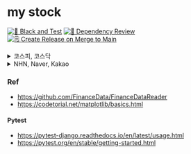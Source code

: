 # my stock

[![🧪 Black and Test](https://github.com/sanggi-wjg/my-stock/actions/workflows/lint_and_test.yml/badge.svg)](https://github.com/sanggi-wjg/my-stock/actions/workflows/lint_and_test.yml)
[![🫚 Dependency Review](https://github.com/sanggi-wjg/my-stock/actions/workflows/dependency-review.yml/badge.svg)](https://github.com/sanggi-wjg/my-stock/actions/workflows/dependency-review.yml)
[![🗒️ Create Release on Merge to Main](https://github.com/sanggi-wjg/my-stock/actions/workflows/create_release.yaml/badge.svg)](https://github.com/sanggi-wjg/my-stock/actions/workflows/create_release.yaml)

<details>
<summary>코스피, 코스닥</summary>

정규화
![KOSDAQ_KOSPI_2023-12-07 10:25:40.png](docs%2F.image%2FKOSDAQ_KOSPI_2023-12-07%2010%3A25%3A40.png)
표준화
![KOSDAQ_KOSPI_2023-12-09 11:51:48.png](docs%2F.image%2FKOSDAQ_KOSPI_2023-12-09%2011%3A51%3A48.png)
</details>

<details>
<summary>NHN, Naver, Kakao</summary>

![NAVER_NHN_카카오_2023-12-09 12:01:04.png](docs%2F.image%2FNAVER_NHN_%EC%B9%B4%EC%B9%B4%EC%98%A4_2023-12-09%2012%3A01%3A04.png)
![NAVER_NHN_카카오_2023-12-09 12:01:44.png](docs%2F.image%2FNAVER_NHN_%EC%B9%B4%EC%B9%B4%EC%98%A4_2023-12-09%2012%3A01%3A44.png)
</details>

### Ref

* https://github.com/FinanceData/FinanceDataReader
* https://codetorial.net/matplotlib/basics.html

#### Pytest

* https://pytest-django.readthedocs.io/en/latest/usage.html
* https://pytest.org/en/stable/getting-started.html

